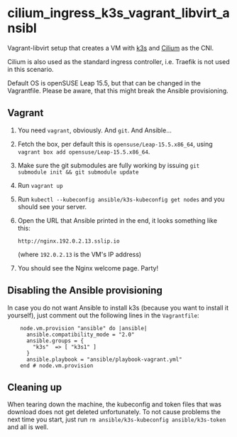 # cilium_ingress_k3s_vagrant_libvirt_ansibl

Vagrant-libvirt setup that creates a VM with [k3s](https://k3s.io) and
[Cilium](https://cilium.io) as the CNI.

Cilium is also used as the standard ingress controller, i.e. Traefik is not used
in this scenario.

Default OS is openSUSE Leap 15.5, but that can be changed in the Vagrantfile.
Please be aware, that this might break the Ansible provisioning.

## Vagrant

1. You need `vagrant`, obviously. And `git`. And Ansible...
1. Fetch the box, per default this is `opensuse/Leap-15.5.x86_64`, using
   `vagrant box add opensuse/Leap-15.5.x86_64`.
1. Make sure the git submodules are fully working by issuing
   `git submodule init && git submodule update`
1. Run `vagrant up`
1. Run `kubectl --kubeconfig ansible/k3s-kubeconfig get nodes` and you should
   see your server.
1. Open the URL that Ansible printed in the end, it looks something like this:

   ```
   http://nginx.192.0.2.13.sslip.io
   ```

   (where `192.0.2.13` is the VM's IP address)

1. You should see the Nginx welcome page. Party!

## Disabling the Ansible provisioning

In case you do not want Ansible to install k3s (because you want to install it
yourself), just comment out the following lines in the `Vagrantfile`:

```
    node.vm.provision "ansible" do |ansible|
      ansible.compatibility_mode = "2.0"
      ansible.groups = {
        "k3s"  => [ "k3s1" ]
      }
      ansible.playbook = "ansible/playbook-vagrant.yml"
    end # node.vm.provision
```

## Cleaning up

When tearing down the machine, the kubeconfig and token files that was download
does not get deleted unfortunately. To not cause problems the next time you
start, just run `rm ansible/k3s-kubeconfig ansible/k3s-token` and all is well.
